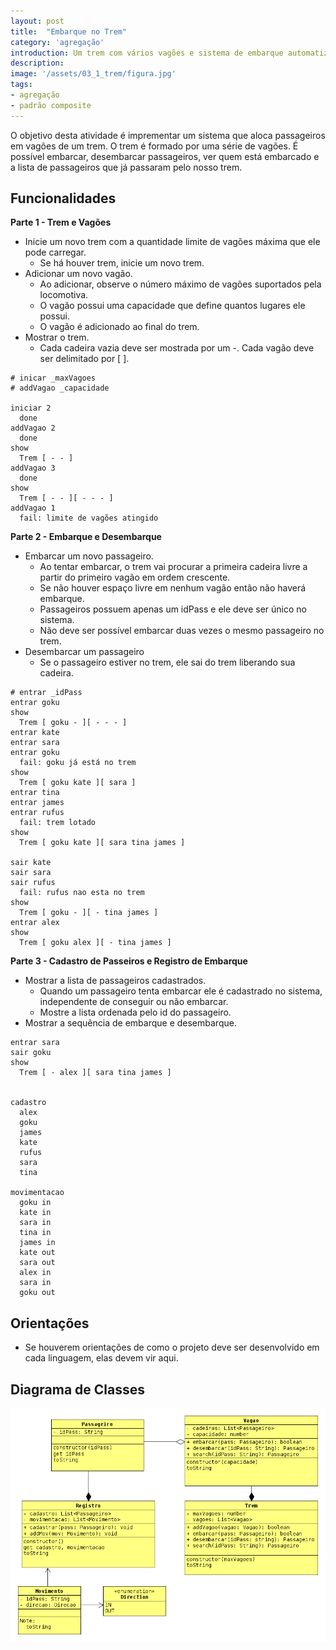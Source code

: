 ```yaml
---
layout: post
title:  "Embarque no Trem"
category: 'agregação'
introduction: Um trem com vários vagões e sistema de embarque automatizado.
description: 
image: '/assets/03_1_trem/figura.jpg'
tags:
- agregação
- padrão composite
---
```


O objetivo desta atividade é imprementar um sistema que aloca passageiros em vagões de um trem. O trem é formado por uma série de vagões. É possível embarcar, desembarcar passageiros, ver quem está embarcado e a lista de passageiros que já passaram pelo nosso trem.

## Funcionalidades

**Parte 1 - Trem e Vagões**

- Inicie um novo trem com a quantidade limite de vagões máxima que ele pode carregar.
  - Se há houver trem, inicie um novo trem.
- Adicionar um novo vagão.
    - Ao adicionar, observe o número máximo de vagões suportados pela locomotiva.
    - O vagão possui uma capacidade que define quantos lugares ele possui.
    - O vagão é adicionado ao final do trem.
- Mostrar o trem.
    - Cada cadeira vazia deve ser mostrada por um -. Cada vagão deve ser delimitado por [ ].

```
# inicar _maxVagoes
# addVagao _capacidade

iniciar 2
  done
addVagao 2
  done
show
  Trem [ - - ]
addVagao 3
  done
show
  Trem [ - - ][ - - - ]
addVagao 1
  fail: limite de vagões atingido
```

**Parte 2 - Embarque e Desembarque**

- Embarcar um novo passageiro.
    - Ao tentar embarcar, o trem vai procurar a primeira cadeira livre a partir do primeiro vagão em ordem crescente.
    - Se não houver espaço livre em nenhum vagão então não haverá embarque.
    - Passageiros possuem apenas um idPass e ele deve ser único no sistema.
    - Não deve ser possível embarcar duas vezes o mesmo passageiro no trem.
- Desembarcar um passageiro
    - Se o passageiro estiver no trem, ele sai do trem liberando sua cadeira.
    
```
# entrar _idPass
entrar goku
show
  Trem [ goku - ][ - - - ]
entrar kate
entrar sara
entrar goku
  fail: goku já está no trem
show
  Trem [ goku kate ][ sara ]
entrar tina
entrar james
entrar rufus
  fail: trem lotado
show
  Trem [ goku kate ][ sara tina james ]

sair kate
sair sara
sair rufus
  fail: rufus nao esta no trem
show
  Trem [ goku - ][ - tina james ]
entrar alex
show
  Trem [ goku alex ][ - tina james ]
```

**Parte 3 - Cadastro de Passeiros e Registro de Embarque**

- Mostrar a lista de passageiros cadastrados.
    - Quando um passageiro tenta embarcar ele é cadastrado no sistema, independente de conseguir ou não embarcar.
    - Mostre a lista ordenada pelo id do passageiro.
- Mostrar a sequência de embarque e desembarque.

```
entrar sara
sair goku
show
  Trem [ - alex ][ sara tina james ]


cadastro
  alex
  goku
  james
  kate
  rufus
  sara
  tina

movimentacao
  goku in
  kate in
  sara in
  tina in
  james in
  kate out
  sara out
  alex in
  sara in
  goku out
```

## Orientações
- Se houverem orientações de como o projeto deve ser desenvolvido em cada linguagem, elas devem vir aqui.

## Diagrama de Classes

![](/assets/03_1_trem/diagrama.png)
